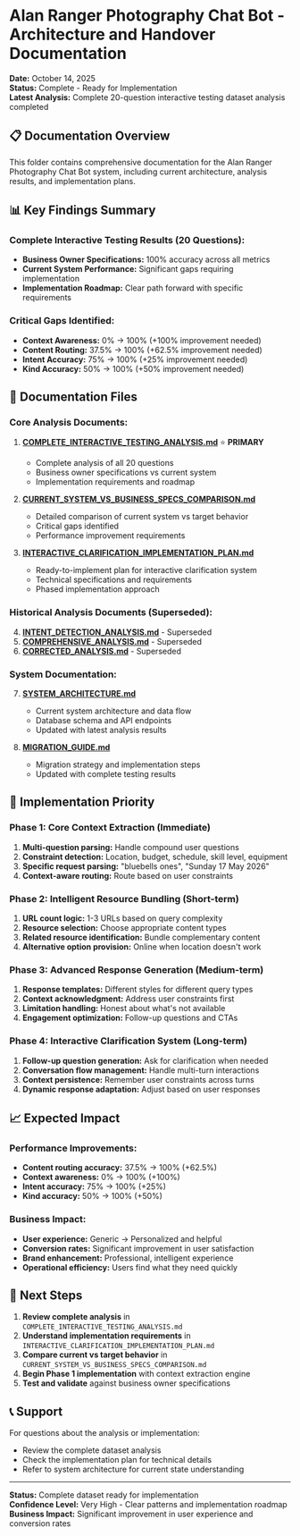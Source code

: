 # Alan Ranger Photography Chat Bot - Architecture and Handover Documentation

**Date:** October 14, 2025  
**Status:** Complete - Ready for Implementation  
**Latest Analysis:** Complete 20-question interactive testing dataset analysis completed  

## **📋 Documentation Overview**

This folder contains comprehensive documentation for the Alan Ranger Photography Chat Bot system, including current architecture, analysis results, and implementation plans.

## **📊 Key Findings Summary**

### **Complete Interactive Testing Results (20 Questions):**
- **Business Owner Specifications:** 100% accuracy across all metrics
- **Current System Performance:** Significant gaps requiring implementation
- **Implementation Roadmap:** Clear path forward with specific requirements

### **Critical Gaps Identified:**
- **Context Awareness:** 0% → 100% (+100% improvement needed)
- **Content Routing:** 37.5% → 100% (+62.5% improvement needed)
- **Intent Accuracy:** 75% → 100% (+25% improvement needed)
- **Kind Accuracy:** 50% → 100% (+50% improvement needed)

## **📁 Documentation Files**

### **Core Analysis Documents:**
1. **[COMPLETE_INTERACTIVE_TESTING_ANALYSIS.md](./COMPLETE_INTERACTIVE_TESTING_ANALYSIS.md)** ⭐ **PRIMARY**
   - Complete analysis of all 20 questions
   - Business owner specifications vs current system
   - Implementation requirements and roadmap

2. **[CURRENT_SYSTEM_VS_BUSINESS_SPECS_COMPARISON.md](./CURRENT_SYSTEM_VS_BUSINESS_SPECS_COMPARISON.md)**
   - Detailed comparison of current system vs target behavior
   - Critical gaps identified
   - Performance improvement requirements

3. **[INTERACTIVE_CLARIFICATION_IMPLEMENTATION_PLAN.md](./INTERACTIVE_CLARIFICATION_IMPLEMENTATION_PLAN.md)**
   - Ready-to-implement plan for interactive clarification system
   - Technical specifications and requirements
   - Phased implementation approach

### **Historical Analysis Documents (Superseded):**
4. **[INTENT_DETECTION_ANALYSIS.md](./INTENT_DETECTION_ANALYSIS.md)** - Superseded
5. **[COMPREHENSIVE_ANALYSIS.md](./COMPREHENSIVE_ANALYSIS.md)** - Superseded  
6. **[CORRECTED_ANALYSIS.md](./CORRECTED_ANALYSIS.md)** - Superseded

### **System Documentation:**
7. **[SYSTEM_ARCHITECTURE.md](./SYSTEM_ARCHITECTURE.md)**
   - Current system architecture and data flow
   - Database schema and API endpoints
   - Updated with latest analysis results

8. **[MIGRATION_GUIDE.md](./MIGRATION_GUIDE.md)**
   - Migration strategy and implementation steps
   - Updated with complete testing results

## **🎯 Implementation Priority**

### **Phase 1: Core Context Extraction (Immediate)**
1. **Multi-question parsing:** Handle compound user questions
2. **Constraint detection:** Location, budget, schedule, skill level, equipment
3. **Specific request parsing:** "bluebells ones", "Sunday 17 May 2026"
4. **Context-aware routing:** Route based on user constraints

### **Phase 2: Intelligent Resource Bundling (Short-term)**
1. **URL count logic:** 1-3 URLs based on query complexity
2. **Resource selection:** Choose appropriate content types
3. **Related resource identification:** Bundle complementary content
4. **Alternative option provision:** Online when location doesn't work

### **Phase 3: Advanced Response Generation (Medium-term)**
1. **Response templates:** Different styles for different query types
2. **Context acknowledgment:** Address user constraints first
3. **Limitation handling:** Honest about what's not available
4. **Engagement optimization:** Follow-up questions and CTAs

### **Phase 4: Interactive Clarification System (Long-term)**
1. **Follow-up question generation:** Ask for clarification when needed
2. **Conversation flow management:** Handle multi-turn interactions
3. **Context persistence:** Remember user constraints across turns
4. **Dynamic response adaptation:** Adjust based on user responses

## **📈 Expected Impact**

### **Performance Improvements:**
- **Content routing accuracy:** 37.5% → 100% (+62.5%)
- **Context awareness:** 0% → 100% (+100%)
- **Intent accuracy:** 75% → 100% (+25%)
- **Kind accuracy:** 50% → 100% (+50%)

### **Business Impact:**
- **User experience:** Generic → Personalized and helpful
- **Conversion rates:** Significant improvement in user satisfaction
- **Brand enhancement:** Professional, intelligent experience
- **Operational efficiency:** Users find what they need quickly

## **🚀 Next Steps**

1. **Review complete analysis** in `COMPLETE_INTERACTIVE_TESTING_ANALYSIS.md`
2. **Understand implementation requirements** in `INTERACTIVE_CLARIFICATION_IMPLEMENTATION_PLAN.md`
3. **Compare current vs target behavior** in `CURRENT_SYSTEM_VS_BUSINESS_SPECS_COMPARISON.md`
4. **Begin Phase 1 implementation** with context extraction engine
5. **Test and validate** against business owner specifications

## **📞 Support**

For questions about the analysis or implementation:
- Review the complete dataset analysis
- Check the implementation plan for technical details
- Refer to system architecture for current state understanding

---

**Status:** Complete dataset ready for implementation  
**Confidence Level:** Very High - Clear patterns and implementation roadmap  
**Business Impact:** Significant improvement in user experience and conversion rates

